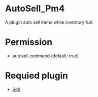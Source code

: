 
# AutoSell_Pm4
A plugin auto sell items while inventory full.
# Permission
 * autosell.command (default: true)
# Requied plugin
 * [Sell]([https://github.com/Anditem0/SelAll])
